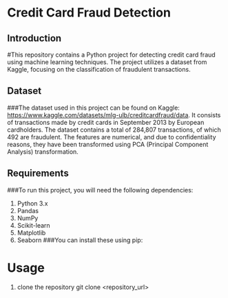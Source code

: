 # Credit Card Fraud Detection
## Introduction 
#This repository contains a Python project for detecting credit card fraud using machine learning techniques. The project utilizes a dataset from Kaggle, focusing on the classification of fraudulent transactions.
## Dataset
###The dataset used in this project can be found on Kaggle: https://www.kaggle.com/datasets/mlg-ulb/creditcardfraud/data. It consists of transactions made by credit cards in September 2013 by European cardholders. The dataset contains a total of 284,807 transactions, of which 492 are fraudulent. The features are numerical, and due to confidentiality reasons, they have been transformed using PCA (Principal Component Analysis) transformation.
## Requirements
###To run this project, you will need the following dependencies:
1. Python 3.x
2. Pandas
3. NumPy
4. Scikit-learn
5. Matplotlib
6. Seaborn
###You can install these using pip:
# Usage
1. clone the repository
git clone <repository_url>

